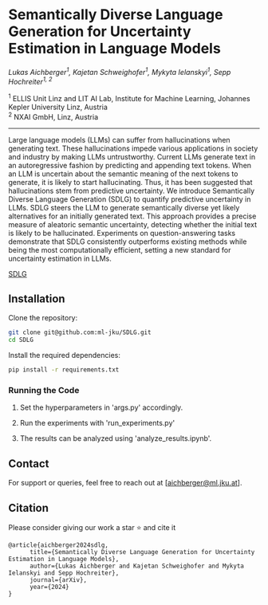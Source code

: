 # Semantically Diverse Language Generation for Uncertainty Estimation in Language Models

_Lukas Aichberger<sup>1</sup>, Kajetan Schweighofer<sup>1</sup>, Mykyta Ielanskyi<sup>1</sup>, Sepp Hochreiter<sup>1, 2</sup>_

<sup>1</sup> ELLIS Unit Linz and LIT AI Lab, Institute for Machine Learning, Johannes Kepler University Linz, Austria  
<sup>2</sup> NXAI GmbH, Linz, Austria

---

Large language models (LLMs) can suffer from hallucinations when generating
text. These hallucinations impede various applications in society and industry by
making LLMs untrustworthy. Current LLMs generate text in an autoregressive
fashion by predicting and appending text tokens. When an LLM is uncertain about
the semantic meaning of the next tokens to generate, it is likely to start hallucinating.
Thus, it has been suggested that hallucinations stem from predictive uncertainty. We
introduce Semantically Diverse Language Generation (SDLG) to quantify predictive
uncertainty in LLMs. SDLG steers the LLM to generate semantically diverse yet
likely alternatives for an initially generated text. This approach provides a precise
measure of aleatoric semantic uncertainty, detecting whether the initial text is likely
to be hallucinated. Experiments on question-answering tasks demonstrate that SDLG
consistently outperforms existing methods while being the most computationally
efficient, setting a new standard for uncertainty estimation in LLMs.

[SDLG](SDLG.pdf)

## Installation

Clone the repository:

```bash
git clone git@github.com:ml-jku/SDLG.git
cd SDLG
```

Install the required dependencies:

```bash
pip install -r requirements.txt
```

### Running the Code

1. Set the hyperparameters in 'args.py' accordingly. 

2. Run the experiments with 'run_experiments.py'

3. The results can be analyzed using 'analyze_results.ipynb'.


## Contact

For support or queries, feel free to reach out at [aichberger@ml.jku.at].

## Citation

Please consider giving our work a star :star: and cite it

```
@article{aichberger2024sdlg,
      title={Semantically Diverse Language Generation for Uncertainty Estimation in Language Models}, 
      author={Lukas Aichberger and Kajetan Schweighofer and Mykyta Ielanskyi and Sepp Hochreiter},
      journal={arXiv},
      year={2024}
}
```
